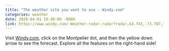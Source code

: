 ```yaml
---
title: "The weather site you want to use - Windy.com"
categories: weather
date: 2020-04-01 19:40:00 -0000
link: https://www.windy.com/-Weather-radar-radar?radar,43.743,-73.707,7,m:eSSad8d
---
```

Visit [Windy.com](https://www.windy.com/-Weather-radar-radar?radar,43.743,-73.707,7,m:eSSad8d), click on the Montpelier dot, and then the yellow down arrow to see the forecast. Explore all the features on the right-hand side!